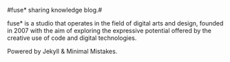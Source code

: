 #fuse* sharing knowledge blog.#

fuse* is a studio that operates in the field of digital arts and design, founded in 2007 with the aim of exploring the expressive potential offered by the creative use of code and digital technologies.

Powered by Jekyll & Minimal Mistakes.
